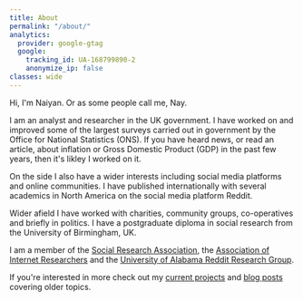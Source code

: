 ```yaml
---
title: About
permalink: "/about/"
analytics:
  provider: google-gtag
  google:
    tracking_id: UA-168799890-2
    anonymize_ip: false
classes: wide    
---
```


Hi, I'm Naiyan. Or as some people call me, Nay.

I am an analyst and researcher in the UK government. I have worked on and improved some of the largest surveys carried out in government by the Office for National Statistics (ONS). If you have heard news, or read an article, about inflation or Gross Domestic Product (GDP) in the past few years, then it's likley I worked on it. 

On the side I also have a wider interests including social media platforms and online communities. I have published internationally with several academics in North America on the social media platform Reddit.

Wider afield I have worked with charities, community groups, co-operatives and briefly in politics. I have a postgraduate diploma in social research from the University of Birmingham, UK.

I am a member of the [Social Research Association](https://the-sra.org.uk/), the [Association of Internet Researchers](https://aoir.org/) and the [University of Alabama Reddit Research Group](https://arrg.ua.edu/).

If you're interested in more check out my [current projects](/projects) and [blog posts](/categories/) covering older topics.
